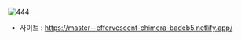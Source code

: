 
![444](https://github.com/kangjinyong2/H-M-site/assets/66777943/251a57f2-d35a-4c86-9a08-50e693592ec4)

* 사이트 : https://master--effervescent-chimera-badeb5.netlify.app/
